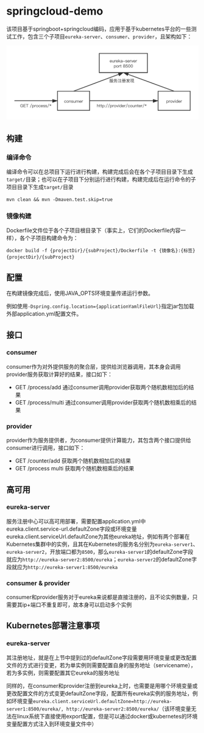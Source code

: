 # springcloud-demo

该项目基于springboot+springcloud编码，应用于基于kubernetes平台的一些测试工作，包含三个子项目`eureka-server`、`consumer`、`provider`，且架构如下：

![structure](img/structure.png)

## 构建

### 编译命令

编译命令可以在总项目下运行进行构建，构建完成后会在各个子项目目录下生成`target/`目录；也可以在子项目下分别运行进行构建，构建完成后在运行命令的子项目目录下生成`target/`目录

``mvn clean && mvn -Dmaven.test.skip=true``

### 镜像构建

Dockerfile文件位于各个子项目根目录下（事实上，它们的Dockerfile内容一样），各个子项目构建命令为：

``docker build -f {projectDir}/{subProject}/Dockerfile -t {镜像名}:{标签} {projectDir}/{subProject}``

## 配置

在构建镜像完成后，使用JAVA_OPTS环境变量传递运行参数。

例如使用`-Dspring.config.location={applicationYamlFileUrl}`指定jar包加载外部application.yml配置文件。

## 接口

### consumer

consumer作为对外提供服务的聚合层，提供给浏览器调用，其本身会调用provider服务获取计算好的结果，接口如下：

- GET /process/add 通过consumer调用provider获取两个随机数相加后的结果
- GET /process/multi 通过consumer调用provider获取两个随机数相乘后的结果

### provider

provider作为服务提供者，为consumer提供计算能力，其包含两个接口提供给consumer进行调用，接口如下：

- GET /counter/add 获取两个随机数相加后的结果
- GET /process multi 获取两个随机数相乘后的结果

## 高可用

### eureka-server

服务注册中心可以高可用部署，需要配置application.yml中eureka.client.service-url.defaultZone字段或环境变量eureka.client.serviceUrl.defaultZone为其他eureka地址，例如有两个部署在Kubernetes集群中的实例，且其在Kubernetes的服务名分别为`eureka-server1`、`eureka-server2`，开放端口都为`8500`，那么`eureka-server1`的defaultZone字段就应为`http://eureka-server2:8500/eureka`；`eureka-server2`的defaultZone字段就应为`http://eureka-server1:8500/eureka`

### consumer & provider

consumer和provider服务对于eureka来说都是直接注册的，且不论实例数量，只需要其ip+端口不重复即可，故本身可以启动多个实例

## Kubernetes部署注意事项

### eureka-server

其注册地址，就是在上节中提到过的defaultZone字段需要用环境变量或更改配置文件的方式进行变更，若为单实例则需要配置自身的服务地址（servicename），若为多实例，则需要配置其它eureka的服务地址

同样的，在consumer和provider注册到eureka上时，也需要是用哪个环境变量或更改配置文件的方式变更defaultZone字段，配置所有eureka实例的服务地址，例如环境变量`eureka.client.serviceUrl.defaultZone=http://eureka-server1:8500/eureka/, http://eureka-server2:8500/eureka/`（该环境变量无法在linux系统下直接使用export配置，但是可以通过docker或kubernetes的环境变量配置方式注入到环境变量文件中）